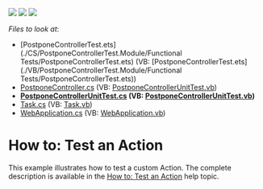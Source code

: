 <!-- default badges list -->
![](https://img.shields.io/endpoint?url=https://codecentral.devexpress.com/api/v1/VersionRange/128594026/13.1.4%2B)
[![](https://img.shields.io/badge/Open_in_DevExpress_Support_Center-FF7200?style=flat-square&logo=DevExpress&logoColor=white)](https://supportcenter.devexpress.com/ticket/details/E1619)
[![](https://img.shields.io/badge/📖_How_to_use_DevExpress_Examples-e9f6fc?style=flat-square)](https://docs.devexpress.com/GeneralInformation/403183)
<!-- default badges end -->
<!-- default file list -->
*Files to look at*:

* [PostponeControllerTest.ets](./CS/PostponeControllerTest.Module/Functional Tests/PostponeControllerTest.ets) (VB: [PostponeControllerTest.ets](./VB/PostponeControllerTest.Module/Functional Tests/PostponeControllerTest.ets))
* [PostponeController.cs](./CS/PostponeControllerTest.Module/PostponeController.cs) (VB: [PostponeControllerUnitTest.vb](./VB/PostponeControllerTest.Module/PostponeControllerUnitTest.vb))
* **[PostponeControllerUnitTest.cs](./CS/PostponeControllerTest.Module/PostponeControllerUnitTest.cs) (VB: [PostponeControllerUnitTest.vb](./VB/PostponeControllerTest.Module/PostponeControllerUnitTest.vb))**
* [Task.cs](./CS/PostponeControllerTest.Module/Task.cs) (VB: [Task.vb](./VB/PostponeControllerTest.Module/Task.vb))
* [WebApplication.cs](./CS/PostponeControllerTest.Web/ApplicationCode/WebApplication.cs) (VB: [WebApplication.vb](./VB/PostponeControllerTest.Web/ApplicationCode/WebApplication.vb))
<!-- default file list end -->
# How to: Test an Action


<p>This example illustrates how to test a custom Action. The complete description is available in the <a href="http://documentation.devexpress.com/#Xaf/CustomDocument3218"><u>How to: Test an Action</u></a> help topic.</p>

<br/>


